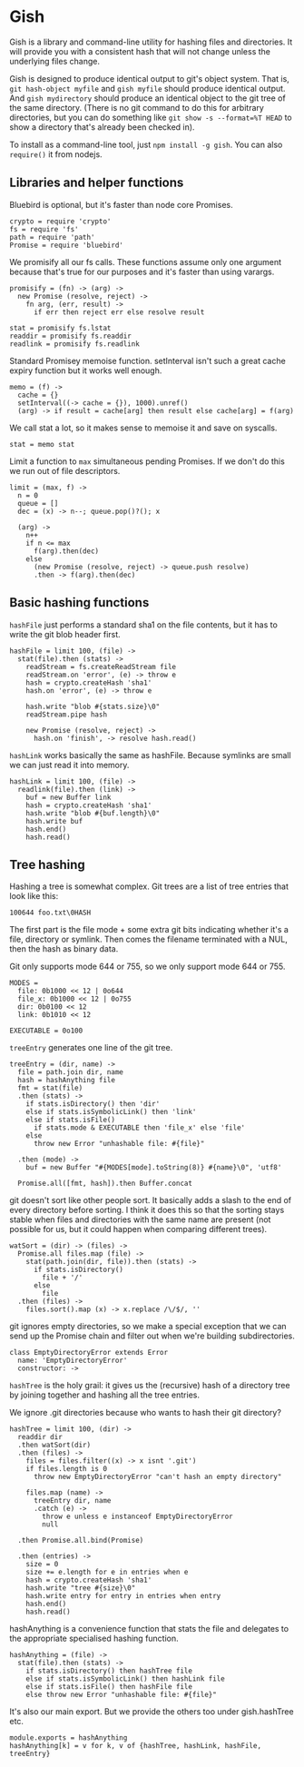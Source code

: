 Gish
====

Gish is a library and command-line utility for hashing files and directories. It
will provide you with a consistent hash that will not change unless the
underlying files change.

Gish is designed to produce identical output to git's object system. That is,
`git hash-object myfile` and `gish myfile` should produce identical output. And
`gish mydirectory` should produce an identical object to the git tree of the
same directory. (There is no git command to do this for arbitrary directories,
but you can do something like `git show -s --format=%T HEAD` to show a directory
that's already been checked in).

To install as a command-line tool, just `npm install -g gish`. You can also
`require()` it from nodejs.

Libraries and helper functions
------------------------------

Bluebird is optional, but it's faster than node core Promises.

    crypto = require 'crypto'
    fs = require 'fs'
    path = require 'path'
    Promise = require 'bluebird'

We promisify all our fs calls. These functions assume only one argument because
that's true for our purposes and it's faster than using varargs.

    promisify = (fn) -> (arg) ->
      new Promise (resolve, reject) ->
        fn arg, (err, result) ->
          if err then reject err else resolve result

    stat = promisify fs.lstat
    readdir = promisify fs.readdir
    readlink = promisify fs.readlink

Standard Promisey memoise function. setInterval isn't such a great cache expiry
function but it works well enough.

    memo = (f) ->
      cache = {}
      setInterval((-> cache = {}), 1000).unref()
      (arg) -> if result = cache[arg] then result else cache[arg] = f(arg)

We call stat a lot, so it makes sense to memoise it and save on syscalls.

    stat = memo stat

Limit a function to `max` simultaneous pending Promises. If we don't do this we
run out of file descriptors.

    limit = (max, f) ->
      n = 0
      queue = []
      dec = (x) -> n--; queue.pop()?(); x

      (arg) ->
        n++
        if n <= max
          f(arg).then(dec)
        else
          (new Promise (resolve, reject) -> queue.push resolve)
          .then -> f(arg).then(dec)

Basic hashing functions
-----------------------

`hashFile` just performs a standard sha1 on the file contents, but it has to
write the git blob header first.

    hashFile = limit 100, (file) ->
      stat(file).then (stats) ->
        readStream = fs.createReadStream file
        readStream.on 'error', (e) -> throw e
        hash = crypto.createHash 'sha1'
        hash.on 'error', (e) -> throw e

        hash.write "blob #{stats.size}\0"
        readStream.pipe hash

        new Promise (resolve, reject) ->
          hash.on 'finish', -> resolve hash.read()

`hashLink` works basically the same as hashFile. Because symlinks are small we
can just read it into memory.

    hashLink = limit 100, (file) ->
      readlink(file).then (link) ->
        buf = new Buffer link
        hash = crypto.createHash 'sha1'
        hash.write "blob #{buf.length}\0"
        hash.write buf
        hash.end()
        hash.read()

Tree hashing
------------

Hashing a tree is somewhat complex. Git trees are a list of tree entries that
look like this:

`100644 foo.txt\0HASH`

The first part is the file mode + some extra git bits indicating whether it's a
file, directory or symlink. Then comes the filename terminated with a NUL, then
the hash as binary data.

Git only supports mode 644 or 755, so we only support mode 644 or 755.

    MODES =
      file: 0b1000 << 12 | 0o644
      file_x: 0b1000 << 12 | 0o755
      dir: 0b0100 << 12
      link: 0b1010 << 12

    EXECUTABLE = 0o100

`treeEntry` generates one line of the git tree.

    treeEntry = (dir, name) ->
      file = path.join dir, name
      hash = hashAnything file
      fmt = stat(file)
      .then (stats) ->
        if stats.isDirectory() then 'dir'
        else if stats.isSymbolicLink() then 'link'
        else if stats.isFile()
          if stats.mode & EXECUTABLE then 'file_x' else 'file'
        else
          throw new Error "unhashable file: #{file}"

      .then (mode) ->
        buf = new Buffer "#{MODES[mode].toString(8)} #{name}\0", 'utf8'

      Promise.all([fmt, hash]).then Buffer.concat

git doesn't sort like other people sort. It basically adds a slash to the end of
every directory before sorting. I think it does this so that the sorting stays
stable when files and directories with the same name are present (not possible
for us, but it could happen when comparing different trees).

    watSort = (dir) -> (files) ->
      Promise.all files.map (file) ->
        stat(path.join(dir, file)).then (stats) ->
          if stats.isDirectory()
            file + '/'
          else
            file
      .then (files) ->
        files.sort().map (x) -> x.replace /\/$/, ''

git ignores empty directories, so we make a special exception that we can send
up the Promise chain and filter out when we're building subdirectories.

    class EmptyDirectoryError extends Error
      name: 'EmptyDirectoryError'
      constructor: ->

`hashTree` is the holy grail: it gives us the (recursive) hash of a directory
tree by joining together and hashing all the tree entries.

We ignore .git directories because who wants to hash their git directory?

    hashTree = limit 100, (dir) ->
      readdir dir
      .then watSort(dir)
      .then (files) ->
        files = files.filter((x) -> x isnt '.git')
        if files.length is 0
          throw new EmptyDirectoryError "can't hash an empty directory"

        files.map (name) ->
          treeEntry dir, name
          .catch (e) ->
            throw e unless e instanceof EmptyDirectoryError
            null

      .then Promise.all.bind(Promise)

      .then (entries) ->
        size = 0
        size += e.length for e in entries when e
        hash = crypto.createHash 'sha1'
        hash.write "tree #{size}\0"
        hash.write entry for entry in entries when entry
        hash.end()
        hash.read()

hashAnything is a convenience function that stats the file and delegates to the
appropriate specialised hashing function.

    hashAnything = (file) ->
      stat(file).then (stats) ->
        if stats.isDirectory() then hashTree file
        else if stats.isSymbolicLink() then hashLink file
        else if stats.isFile() then hashFile file
        else throw new Error "unhashable file: #{file}"

It's also our main export. But we provide the others too under gish.hashTree
etc.

    module.exports = hashAnything
    hashAnything[k] = v for k, v of {hashTree, hashLink, hashFile, treeEntry}
